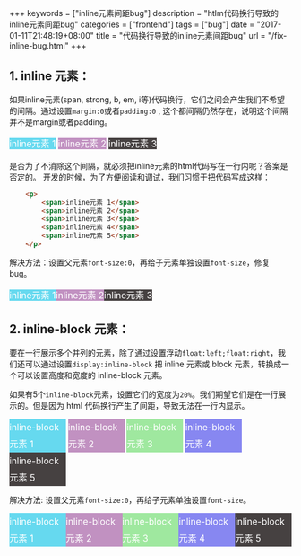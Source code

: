 +++
keywords = ["inline元素间距bug"]
description = "htlm代码换行导致的inline元素间距bug"
categories = ["frontend"]
tags = ["bug"]
date = "2017-01-11T21:48:19+08:00"
title = "代码换行导致的inline元素间距bug"
url = "/fix-inline-bug.html"
+++

## 1. inline 元素：

如果inline元素(span, strong, b, em, i等)代码换行，它们之间会产生我们不希望的间隔。通过设置`margin:0`或者`padding:0` , 这个都间隔仍然存在，说明这个间隔并不是margin或者padding。


<style type="text/css">
    .inline p span:first-child {
        background-color: #66d9ef;
    }
    .inline p span:nth-child(2) {
        background-color: #c191c1;
    }
    .inline p span:nth-child(3) {
        background-color: #9fe89f;
    }
    .inline p span:nth-child(4) {
        background-color: #8787f1;
    }
    .inline p span:last-child{
        background-color: #464141;
    }
    .inline p span{
        font-size:16px;
        color:#fff;
        line-height:30px;
    }
    .inline-block span{
        display: inline-block;
        width:20%;
    }
    .fs0{
        font-size: 0!important;
    }
</style>

<div class="inline ">
    <p>
        <span>inline元素 1</span>
        <span>inline元素 2</span>
        <span>inline元素 3</span>
    </p>
</div>

是否为了不消除这个间隔，就必须把inline元素的html代码写在一行内呢？答案是否定的。
开发的时候，为了方便阅读和调试，我们习惯于把代码写成这样：
```html
    <p>
        <span>inline元素 1</span>
        <span>inline元素 2</span>
        <span>inline元素 3</span>
        <span>inline元素 4</span>
        <span>inline元素 5</span>
    </p>
```

解决方法：设置父元素`font-size:0`，再给子元素单独设置`font-size`，修复bug。
<div class="inline ">
    <p class="fs0">
        <span>inline元素 1</span>
        <span>inline元素 2</span>
        <span>inline元素 3</span>
    </p>
</div>

## 2. inline-block 元素：
要在一行展示多个并列的元素，除了通过设置浮动`float:left;float:right`，我们还可以通过设置`display:inline-block` 把 inline 元素或 block 元素，转换成一个可以设置高度和宽度的 inline-block 元素。

如果有5个`inline-block`元素，设置它们的宽度为`20%`。我们期望它们是在一行展示的。但是因为 html 代码换行产生了间距，导致无法在一行内显示。

<div class="inline ">
    <p class="inline-block">
        <span>inline-block元素 1</span>
        <span>inline-block元素 2</span>
        <span>inline-block元素 3</span>
        <span>inline-block元素 4</span>
        <span>inline-block元素 5</span>
    </p>
</div>

解决方法: 设置父元素`font-size:0`，再给子元素单独设置`font-size`。

<div class="inline ">
    <p class="inline-block fs0">
        <span>inline-block元素 1</span>
        <span>inline-block元素 2</span>
        <span>inline-block元素 3</span>
        <span>inline-block元素 4</span>
        <span>inline-block元素 5</span>
    </p>
</div>
